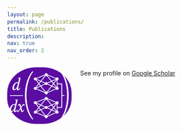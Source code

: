 ```yaml
---
layout: page
permalink: /publications/
title: Publications
description: 
nav: true
nav_order: 2
---
```


<!-- _pages/publications.md -->
<div style="display:flex;align-items;center; gap: 20px;">
<img src="/assets/img/finalized.png" alt="Publications Banner" style="width:150px; height:auto;border-radius: 45%; object-fit: cover;"/>
 <div>
     <p style="margin-top: 5px;"> See my profile on <a href="https://scholar.google.com/citations?user=V32KjH0AAAAJ&hl=en">Google Scholar</a></p>
  </div>
</div>






 
 





